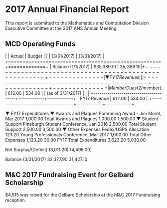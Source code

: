 # 2017 Annual Financial Report

This report is submitted to the Mathematics and Computation Division
Executive Committee at the 2017 ANS Annual Meeting.

## MCD Operating Funds

|                                       | Actual      | Budget      |
|                                       | (3/31/2017) | (3/31/2017) |
+=======================================+=============+=============+
| Balance (1/1/2017)                    |  $35,389.10 |  $35,389.10 |
+---------------------------------------+-------------+-------------+
| ▼ FY17 Revenues                       |             |             |
+---------------------------------------+-------------+-------------+
|     Member Dues ($2/member)           |      612.00 |      534.00 |
|     (as of 3/31/2017)                 |             |             |
+---------------------------------------+-------------+-------------+
|   FY17 Revenue                        |      612.00 |      534.00 |
+---------------------------------------+-------------+-------------+
 
▼	FY17 Expenditures
		▼	Awards and Plaques
				Pomraning Award - Jim Morel, Mar 2017	1,000.00
			Total Awards and Plaques	1,000.00	1,500.00
		▼	Student Support
				Pittsburgh Student Conference, Jan 2016	2,500.00
			Total Student Support	2,500.00	3,500.00
		▼	Other Expenses
				Fedex/USPS Allocation	123.20
				Young Professionals Conference, Mar 2017	1,000.00
			Total Other Expenses	1,123.20	30.00
	FY17 Total Expenditures	3,623.20	5,030.00
 
Net Surplus/(Deficit)	(3,011.20)	(4,496.00)
 
Balance (3/31/2017)	32,377.90	31,427.10


## M&C 2017 Fundraising Event for Gelbard Scholarship

$4,515 was raised for the Gelbard Scholarship at the M&C 2017 Fundraising reception.
